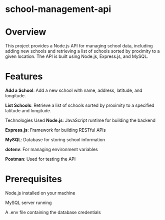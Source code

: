 # school-management-api 

# Overview
This project provides a Node.js API for managing school data, including adding new schools and retrieving a list of schools sorted by proximity to a given location. The API is built using Node.js, Express.js, and MySQL.

# Features
**Add a School**: Add a new school with name, address, latitude, and longitude.

**List Schools**: Retrieve a list of schools sorted by proximity to a specified latitude and longitude.

Technologies Used
**Node.js**: JavaScript runtime for building the backend

**Express.js**: Framework for building RESTful APIs

**MySQL**: Database for storing school information

**dotenv**: For managing environment variables

**Postman**: Used for testing the API

# Prerequisites
Node.js installed on your machine

MySQL server running

A .env file containing the database credentials

